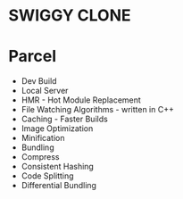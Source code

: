# SWIGGY CLONE


# Parcel
- Dev Build
- Local Server
- HMR - Hot Module Replacement
- File Watching Algorithms - written in C++
- Caching - Faster Builds
- Image Optimization
- Minification
- Bundling
- Compress
- Consistent Hashing
- Code Splitting
- Differential Bundling
